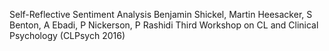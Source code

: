 Self-Reflective Sentiment Analysis
Benjamin Shickel, Martin Heesacker, S Benton, A Ebadi, P Nickerson, P Rashidi
Third Workshop on CL and Clinical Psychology (CLPsych 2016)
